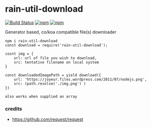 # rain-util-download #

[![Build Status](https://travis-ci.org/maxmill/rain-util-download.svg?style=flat-square)](https://travis-ci.org/maxmill/rain-util-download)
[![npm](https://img.shields.io/npm/v/rain-util-download.svg?style=flat-square)]()
[![npm](https://img.shields.io/npm/dt/rain-util-download.svg)]()

Generator based, co/koa compatible file(s) downloader

```
npm i rain-util-download
const download = require('rain-util-download');

cosnt img = {
    url: url of file you wish to download,
    src: tentative filename on local system
}

const downloadedImagePath = yield download({
    url: 'https://joyeur.files.wordpress.com/2011/07/nodejs.png',
    src: (path.resolve('./img.png') )
})

also works when supplied an array
```

### credits ###

- https://github.com/request/request
